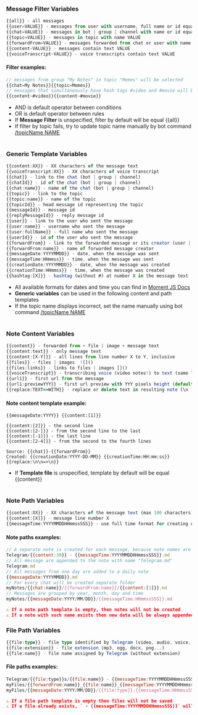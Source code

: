 ### Message Filter Variables

```ts
{{all}} - all messages
{{user=VALUE}} - messages from user with username, full name or id equal VALUE
{{chat=VALUE}} - messages in bot | group | channel with name or id equal VALUE
{{topic=VALUE}} - messages in topic with name VALUE
{{forwardFrom=VALUE}} - messages forwarded from chat or user with name VALUE
{{content~VALUE}} - messages contain text VALUE
{{voiceTranscript~VALUE}} - voice transcripts contain text VALUE
```

#### Filter examples:

```js
// messages from group "My Notes" in topic "Memes" will be selected
{{chat=My Notes}}{{topic=Memes}}
// messages that simultaneously have hash tags #video and #movie will be selected
{{content~#video}}{{content~#movie}}
```

-   AND is default operator between conditions
-   OR is default operator between rules
-   If **Message Filter** is unspecified, filter by default will be equal {{all}}
-   If filter by topic fails, try to update topic name manually by bot command [/topicName NAME]()
    <br><br>

### Generic Template Variables

```ts
{{content:XX}} - XX characters of the message text
{{voiceTranscript:XX}} - XX characters of voice transcript
{{chat}} - link to the chat (bot | group | channel)
{{chatId}} - id of the chat (bot | group | channel)
{{chat:name}} - name of the chat (bot | group | channel)
{{topic}} - link to the topic
{{topic:name}} - name of the topic
{{topicId}} - head message id representing the topic
{{messageId}} - message id
{{replyMessageId}} - reply message id
{{user}} - link to the user who sent the message
{{user:name}} - username who sent the message
{{user:fullName}} - full name who sent the message
{{userId}} - id of the user who sent the message
{{forwardFrom}} - link to the forwarded message or its creator (user | channel)
{{forwardFrom:name}} - name of forwarded message creator
{{messageDate:YYYYMMDD}} - date, when the message was sent
{{messageTime:HHmmss}} - time, when the message was sent
{{creationDate:YYYYMMDD}} - date, when the message was created
{{creationTime:HHmmss}} - time, when the message was created
{{hashtag:[X]}} - hashtag (without #) at number X in the message text
```

-   All available formats for dates and time you can find in [Moment JS Docs](https://momentjs.com/docs/#/parsing/string-format/)
-   **Generic variables** can be used in the following content and path templates
-   If the topic name displays incorrect, set the name manually using bot command [/topicName NAME]()
    <br><br>

### Note Content Variables

```ts
{{content}} - forwarded from + file | image + message text
{{content:text}} - only message text
{{content:[X-Y]}} - all lines from line number X to Y, inclusive
{{files}} - files | images  ![]()
{{files:links}} - links to files | images []()
{{voiceTranscript}} - transcribing voice (video notes!) to text (same limits as for Telegram Premium subscribers)
{{url1}} - first url from the message
{{url1:previewYYY}} - first url preview with YYY pixels height (default 250)
{{replace:TEXT=>WITH}} - replace or delete text in resulting note (\n - new line)
```

#### Note content template example:

```
{{messageDate:YYYY}} {{content:[1]}}

{{content:[2]}} - the second line
{{content:[2-]}} - from the second line to the last
{{content:[-1]}} - the last line
{{content:[2-4]}} - from the second to the fourth lines

Source: {{chat}}-{{forwardFrom}}
Created: {{creationDate:YYYY-DD-MM}} {{creationTime:HH:mm:ss}}
{{replace:\n\n=>\n}}
```

-   If **Template file** is unspecified, template by default will be equal {{content}}
    <br><br>

### Note Path Variables

```ts
{{content:XX}} - XX characters of the message text (max 100 characters)
{{content:[X]}} - message line number X
{{messageTime:YYYYMMDDHHmmssSSS}} - use full time format for creating unique note names
```

#### Note paths examples:

```js
// A separate note is created for each message, because note names are based on message text and time
Telegram/{{content:30}} - {{messageTime:YYYYMMDDHHmmssSSS}}.md
// All message are appended to the note with name "Telegram.md"
Telegram.md
// All messages from one day are added to a daily note
{{messageDate:YYYYMMDD}}.md
// For every chat will be created separate folder
myNotes/{{chat:name}}/{{forwardFrom:name}}/{{content:[1]}}.md
// Messages are grouped by year, month, day and time
myNotes/{{messageDate:YYYY/MM/DD}}/{{messageTime:HHmmssSSS}}.md
```

```json
⚠️ If a note path template is empty, then notes will not be created
⚠️ If a note with such name exists then new data will be always appended to this note
```

### File Path Variables

```ts
{{file:type}} - file type identified by Telegram (video, audio, voice, photo, document)
{{file:extension}} - file extension (mp3, ogg, docx, png...)
{{file:name}} - file name assigned by Telegram (without extension)
```

#### File paths examples:

```js
Telegram/{{file:type}}s/{{file:name}} - {{messageTime:YYYYMMDDHHmmssSSS}}.{{file:extension}}
myFiles/{{forwardFrom:name}}_{{file:name}}_{{messageTime:YYYYMMDDHHmmssSSS}}.{{file:extension}}
myFiles/{{messageDate:YYYY/MM/DD}}/{{file:type}}.{{messageTime:HHmmssSSS}}.{{file:name}}.{{file:extension}}
```

```json
⚠️ If a file path template is empty then files will not be saved
⚠️ If a file already exists, ` - {{messageTime:YYYYMMDDHHmmssSSS}}` will be added to its name
```
